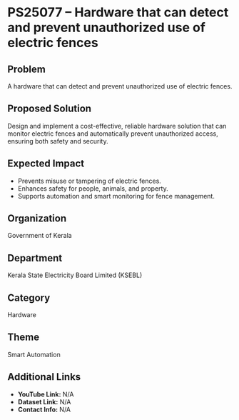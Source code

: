 # PS25077 – Hardware that can detect and prevent unauthorized use of electric fences

## Problem
A hardware that can detect and prevent unauthorized use of electric fences.

## Proposed Solution
Design and implement a cost-effective, reliable hardware solution that can monitor electric fences and automatically prevent unauthorized access, ensuring both safety and security.

## Expected Impact
- Prevents misuse or tampering of electric fences.  
- Enhances safety for people, animals, and property.  
- Supports automation and smart monitoring for fence management.

## Organization
Government of Kerala

## Department
Kerala State Electricity Board Limited (KSEBL)

## Category
Hardware

## Theme
Smart Automation

## Additional Links
- **YouTube Link:** N/A  
- **Dataset Link:** N/A  
- **Contact Info:** N/A
